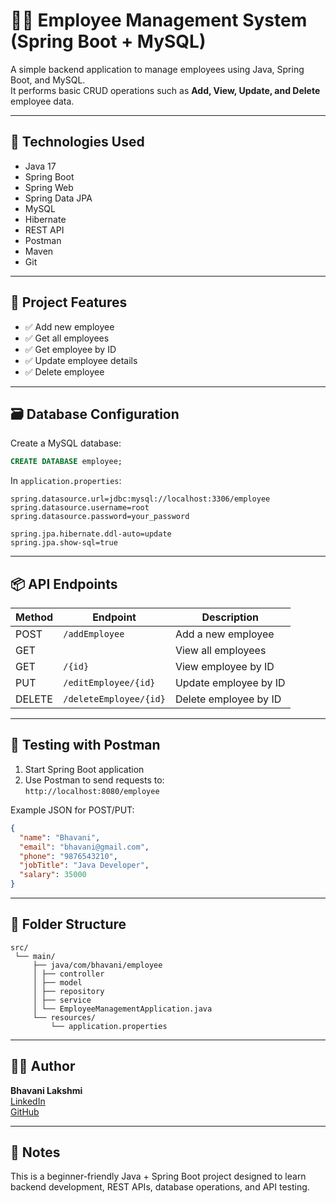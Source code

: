 # 🧑‍💼 Employee Management System (Spring Boot + MySQL)

A simple backend application to manage employees using Java, Spring Boot, and MySQL.  
It performs basic CRUD operations such as **Add, View, Update, and Delete** employee data.

---

## 🚀 Technologies Used

- Java 17
- Spring Boot
- Spring Web
- Spring Data JPA
- MySQL
- Hibernate
- REST API
- Postman
- Maven
- Git

---

## 📂 Project Features

- ✅ Add new employee
- ✅ Get all employees
- ✅ Get employee by ID
- ✅ Update employee details
- ✅ Delete employee

---

## 🗃️ Database Configuration

Create a MySQL database:

```sql
CREATE DATABASE employee;
```

In `application.properties`:

```properties
spring.datasource.url=jdbc:mysql://localhost:3306/employee
spring.datasource.username=root
spring.datasource.password=your_password

spring.jpa.hibernate.ddl-auto=update
spring.jpa.show-sql=true
```

---

## 📦 API Endpoints

| Method | Endpoint | Description |
|--------|--------------------|---------------------------|
| POST | `/addEmployee` | Add a new employee |
| GET | | View all employees |
| GET | `/{id}` | View employee by ID |
| PUT | `/editEmployee/{id}` | Update employee by ID |
| DELETE | `/deleteEmployee/{id}` | Delete employee by ID |

---

## 🧪 Testing with Postman

1. Start Spring Boot application
2. Use Postman to send requests to:  
   `http://localhost:8080/employee`

Example JSON for POST/PUT:
```json
{
  "name": "Bhavani",
  "email": "bhavani@gmail.com",
  "phone": "9876543210",
  "jobTitle": "Java Developer",
  "salary": 35000
}
```

---

## 📁 Folder Structure

```
src/
 └── main/
     ├── java/com/bhavani/employee
     │ ├── controller
     │ ├── model
     │ ├── repository
     │ ├── service
     │ └── EmployeeManagementApplication.java
     └── resources/
         └── application.properties
```

---

## 🙋‍♀️ Author

**Bhavani Lakshmi**  
[LinkedIn](https://www.linkedin.com/in/bhavanilakshmi23)  
[GitHub](https://github.com/bhavanilakshmi2001)

---

## 📌 Notes

This is a beginner-friendly Java + Spring Boot project designed to learn backend development, REST APIs, database operations, and API testing.
